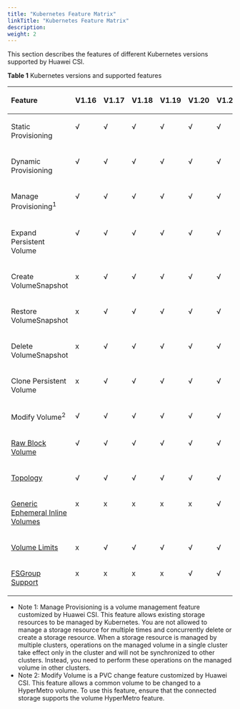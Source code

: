 ```yaml
---
title: "Kubernetes Feature Matrix"
linkTitle: "Kubernetes Feature Matrix"
description: 
weight: 2
---
```


This section describes the features of different Kubernetes versions supported by Huawei CSI.

**Table  1**  Kubernetes versions and supported features

<a name="table134589135522"></a>
<table><thead align="left"><tr id="row1945901325213"><th class="cellrowborder" valign="top" width="29.994001199760046%" id="mcps1.2.8.1.1"><p id="p83781092567"><a name="p83781092567"></a><a name="p83781092567"></a>Feature</p>
</th>
<th class="cellrowborder" valign="top" width="11.667666466706658%" id="mcps1.2.8.1.2"><p id="p17588166145911"><a name="p17588166145911"></a><a name="p17588166145911"></a>V1.16</p>
</th>
<th class="cellrowborder" valign="top" width="11.667666466706658%" id="mcps1.2.8.1.3"><p id="p137085201169"><a name="p137085201169"></a><a name="p137085201169"></a>V1.17</p>
</th>
<th class="cellrowborder" valign="top" width="11.667666466706658%" id="mcps1.2.8.1.4"><p id="p618613574544"><a name="p618613574544"></a><a name="p618613574544"></a>V1.18</p>
</th>
<th class="cellrowborder" valign="top" width="11.667666466706658%" id="mcps1.2.8.1.5"><p id="p7693534134910"><a name="p7693534134910"></a><a name="p7693534134910"></a>V1.19</p>
</th>
<th class="cellrowborder" valign="top" width="11.667666466706658%" id="mcps1.2.8.1.6"><p id="p285993816495"><a name="p285993816495"></a><a name="p285993816495"></a>V1.20</p>
</th>
<th class="cellrowborder" valign="top" width="11.667666466706658%" id="mcps1.2.8.1.7"><p id="p5246429194918"><a name="p5246429194918"></a><a name="p5246429194918"></a>V1.21+</p>
</th>
</tr>
</thead>
<tbody><tr id="row7414194911250"><td class="cellrowborder" valign="top" width="29.994001199760046%" headers="mcps1.2.8.1.1 "><p id="p20414124916251"><a name="p20414124916251"></a><a name="p20414124916251"></a>Static Provisioning</p>
</td>
<td class="cellrowborder" valign="top" width="11.667666466706658%" headers="mcps1.2.8.1.2 "><p id="p1632311263591"><a name="p1632311263591"></a><a name="p1632311263591"></a>√</p>
</td>
<td class="cellrowborder" valign="top" width="11.667666466706658%" headers="mcps1.2.8.1.3 "><p id="p041424952517"><a name="p041424952517"></a><a name="p041424952517"></a>√</p>
</td>
<td class="cellrowborder" valign="top" width="11.667666466706658%" headers="mcps1.2.8.1.4 "><p id="p11414549132514"><a name="p11414549132514"></a><a name="p11414549132514"></a>√</p>
</td>
<td class="cellrowborder" valign="top" width="11.667666466706658%" headers="mcps1.2.8.1.5 "><p id="p19812181155116"><a name="p19812181155116"></a><a name="p19812181155116"></a>√</p>
</td>
<td class="cellrowborder" valign="top" width="11.667666466706658%" headers="mcps1.2.8.1.6 "><p id="p148125114514"><a name="p148125114514"></a><a name="p148125114514"></a>√</p>
</td>
<td class="cellrowborder" valign="top" width="11.667666466706658%" headers="mcps1.2.8.1.7 "><p id="p3812121125113"><a name="p3812121125113"></a><a name="p3812121125113"></a>√</p>
</td>
</tr>
<tr id="row530585202516"><td class="cellrowborder" valign="top" width="29.994001199760046%" headers="mcps1.2.8.1.1 "><p id="p10305205212257"><a name="p10305205212257"></a><a name="p10305205212257"></a>Dynamic Provisioning</p>
</td>
<td class="cellrowborder" valign="top" width="11.667666466706658%" headers="mcps1.2.8.1.2 "><p id="p2323202605919"><a name="p2323202605919"></a><a name="p2323202605919"></a>√</p>
</td>
<td class="cellrowborder" valign="top" width="11.667666466706658%" headers="mcps1.2.8.1.3 "><p id="p2305205252513"><a name="p2305205252513"></a><a name="p2305205252513"></a>√</p>
</td>
<td class="cellrowborder" valign="top" width="11.667666466706658%" headers="mcps1.2.8.1.4 "><p id="p63055525250"><a name="p63055525250"></a><a name="p63055525250"></a>√</p>
</td>
<td class="cellrowborder" valign="top" width="11.667666466706658%" headers="mcps1.2.8.1.5 "><p id="p11306175117"><a name="p11306175117"></a><a name="p11306175117"></a>√</p>
</td>
<td class="cellrowborder" valign="top" width="11.667666466706658%" headers="mcps1.2.8.1.6 "><p id="p413018155110"><a name="p413018155110"></a><a name="p413018155110"></a>√</p>
</td>
<td class="cellrowborder" valign="top" width="11.667666466706658%" headers="mcps1.2.8.1.7 "><p id="p813081175110"><a name="p813081175110"></a><a name="p813081175110"></a>√</p>
</td>
</tr>
<tr id="row1416733918318"><td class="cellrowborder" valign="top" width="29.994001199760046%" headers="mcps1.2.8.1.1 "><p id="p12167183910315"><a name="p12167183910315"></a><a name="p12167183910315"></a>Manage Provisioning<sup id="sup6278163510162"><a name="sup6278163510162"></a><a name="sup6278163510162"></a>1</sup></p>
</td>
<td class="cellrowborder" valign="top" width="11.667666466706658%" headers="mcps1.2.8.1.2 "><p id="p3323162675915"><a name="p3323162675915"></a><a name="p3323162675915"></a>√</p>
</td>
<td class="cellrowborder" valign="top" width="11.667666466706658%" headers="mcps1.2.8.1.3 "><p id="p115151792612"><a name="p115151792612"></a><a name="p115151792612"></a>√</p>
</td>
<td class="cellrowborder" valign="top" width="11.667666466706658%" headers="mcps1.2.8.1.4 "><p id="p915919515317"><a name="p915919515317"></a><a name="p915919515317"></a>√</p>
</td>
<td class="cellrowborder" valign="top" width="11.667666466706658%" headers="mcps1.2.8.1.5 "><p id="p61591751193118"><a name="p61591751193118"></a><a name="p61591751193118"></a>√</p>
</td>
<td class="cellrowborder" valign="top" width="11.667666466706658%" headers="mcps1.2.8.1.6 "><p id="p01591051103110"><a name="p01591051103110"></a><a name="p01591051103110"></a>√</p>
</td>
<td class="cellrowborder" valign="top" width="11.667666466706658%" headers="mcps1.2.8.1.7 "><p id="p5159175110315"><a name="p5159175110315"></a><a name="p5159175110315"></a>√</p>
</td>
</tr>
<tr id="row71451715261"><td class="cellrowborder" valign="top" width="29.994001199760046%" headers="mcps1.2.8.1.1 "><p id="p131411762619"><a name="p131411762619"></a><a name="p131411762619"></a>Expand Persistent Volume</p>
</td>
<td class="cellrowborder" valign="top" width="11.667666466706658%" headers="mcps1.2.8.1.2 "><p id="p1323172665913"><a name="p1323172665913"></a><a name="p1323172665913"></a>√</p>
</td>
<td class="cellrowborder" valign="top" width="11.667666466706658%" headers="mcps1.2.8.1.3 "><p id="p766711282268"><a name="p766711282268"></a><a name="p766711282268"></a>√</p>
</td>
<td class="cellrowborder" valign="top" width="11.667666466706658%" headers="mcps1.2.8.1.4 "><p id="p6151617102617"><a name="p6151617102617"></a><a name="p6151617102617"></a>√</p>
</td>
<td class="cellrowborder" valign="top" width="11.667666466706658%" headers="mcps1.2.8.1.5 "><p id="p26051001518"><a name="p26051001518"></a><a name="p26051001518"></a>√</p>
</td>
<td class="cellrowborder" valign="top" width="11.667666466706658%" headers="mcps1.2.8.1.6 "><p id="p136056010510"><a name="p136056010510"></a><a name="p136056010510"></a>√</p>
</td>
<td class="cellrowborder" valign="top" width="11.667666466706658%" headers="mcps1.2.8.1.7 "><p id="p36051504515"><a name="p36051504515"></a><a name="p36051504515"></a>√</p>
</td>
</tr>
<tr id="row26676286268"><td class="cellrowborder" valign="top" width="29.994001199760046%" headers="mcps1.2.8.1.1 "><p id="p15996539154513"><a name="p15996539154513"></a><a name="p15996539154513"></a>Create VolumeSnapshot</p>
</td>
<td class="cellrowborder" valign="top" width="11.667666466706658%" headers="mcps1.2.8.1.2 "><p id="p109151131185916"><a name="p109151131185916"></a><a name="p109151131185916"></a>x</p>
</td>
<td class="cellrowborder" valign="top" width="11.667666466706658%" headers="mcps1.2.8.1.3 "><p id="p07851530152611"><a name="p07851530152611"></a><a name="p07851530152611"></a>√</p>
</td>
<td class="cellrowborder" valign="top" width="11.667666466706658%" headers="mcps1.2.8.1.4 "><p id="p16667828132617"><a name="p16667828132617"></a><a name="p16667828132617"></a>√</p>
</td>
<td class="cellrowborder" valign="top" width="11.667666466706658%" headers="mcps1.2.8.1.5 "><p id="p951180155112"><a name="p951180155112"></a><a name="p951180155112"></a>√</p>
</td>
<td class="cellrowborder" valign="top" width="11.667666466706658%" headers="mcps1.2.8.1.6 "><p id="p165118017510"><a name="p165118017510"></a><a name="p165118017510"></a>√</p>
</td>
<td class="cellrowborder" valign="top" width="11.667666466706658%" headers="mcps1.2.8.1.7 "><p id="p16519016511"><a name="p16519016511"></a><a name="p16519016511"></a>√</p>
</td>
</tr>
<tr id="row1278563072619"><td class="cellrowborder" valign="top" width="29.994001199760046%" headers="mcps1.2.8.1.1 "><p id="p2785173042617"><a name="p2785173042617"></a><a name="p2785173042617"></a>Restore VolumeSnapshot</p>
</td>
<td class="cellrowborder" valign="top" width="11.667666466706658%" headers="mcps1.2.8.1.2 "><p id="p391413155913"><a name="p391413155913"></a><a name="p391413155913"></a>x</p>
</td>
<td class="cellrowborder" valign="top" width="11.667666466706658%" headers="mcps1.2.8.1.3 "><p id="p1717142220272"><a name="p1717142220272"></a><a name="p1717142220272"></a>√</p>
</td>
<td class="cellrowborder" valign="top" width="11.667666466706658%" headers="mcps1.2.8.1.4 "><p id="p278519304263"><a name="p278519304263"></a><a name="p278519304263"></a>√</p>
</td>
<td class="cellrowborder" valign="top" width="11.667666466706658%" headers="mcps1.2.8.1.5 "><p id="p74601959145020"><a name="p74601959145020"></a><a name="p74601959145020"></a>√</p>
</td>
<td class="cellrowborder" valign="top" width="11.667666466706658%" headers="mcps1.2.8.1.6 "><p id="p14460105995015"><a name="p14460105995015"></a><a name="p14460105995015"></a>√</p>
</td>
<td class="cellrowborder" valign="top" width="11.667666466706658%" headers="mcps1.2.8.1.7 "><p id="p184607593500"><a name="p184607593500"></a><a name="p184607593500"></a>√</p>
</td>
</tr>
<tr id="row51715221276"><td class="cellrowborder" valign="top" width="29.994001199760046%" headers="mcps1.2.8.1.1 "><p id="p181714222276"><a name="p181714222276"></a><a name="p181714222276"></a>Delete VolumeSnapshot</p>
</td>
<td class="cellrowborder" valign="top" width="11.667666466706658%" headers="mcps1.2.8.1.2 "><p id="p29141931105916"><a name="p29141931105916"></a><a name="p29141931105916"></a>x</p>
</td>
<td class="cellrowborder" valign="top" width="11.667666466706658%" headers="mcps1.2.8.1.3 "><p id="p7798172362711"><a name="p7798172362711"></a><a name="p7798172362711"></a>√</p>
</td>
<td class="cellrowborder" valign="top" width="11.667666466706658%" headers="mcps1.2.8.1.4 "><p id="p8171622142713"><a name="p8171622142713"></a><a name="p8171622142713"></a>√</p>
</td>
<td class="cellrowborder" valign="top" width="11.667666466706658%" headers="mcps1.2.8.1.5 "><p id="p128435589506"><a name="p128435589506"></a><a name="p128435589506"></a>√</p>
</td>
<td class="cellrowborder" valign="top" width="11.667666466706658%" headers="mcps1.2.8.1.6 "><p id="p15843165815018"><a name="p15843165815018"></a><a name="p15843165815018"></a>√</p>
</td>
<td class="cellrowborder" valign="top" width="11.667666466706658%" headers="mcps1.2.8.1.7 "><p id="p58431587503"><a name="p58431587503"></a><a name="p58431587503"></a>√</p>
</td>
</tr>
<tr id="row16798323162714"><td class="cellrowborder" valign="top" width="29.994001199760046%" headers="mcps1.2.8.1.1 "><p id="p979818232273"><a name="p979818232273"></a><a name="p979818232273"></a>Clone Persistent Volume</p>
</td>
<td class="cellrowborder" valign="top" width="11.667666466706658%" headers="mcps1.2.8.1.2 "><p id="p5914731125917"><a name="p5914731125917"></a><a name="p5914731125917"></a>x</p>
</td>
<td class="cellrowborder" valign="top" width="11.667666466706658%" headers="mcps1.2.8.1.3 "><p id="p1953193812814"><a name="p1953193812814"></a><a name="p1953193812814"></a>√</p>
</td>
<td class="cellrowborder" valign="top" width="11.667666466706658%" headers="mcps1.2.8.1.4 "><p id="p12798162302711"><a name="p12798162302711"></a><a name="p12798162302711"></a>√</p>
</td>
<td class="cellrowborder" valign="top" width="11.667666466706658%" headers="mcps1.2.8.1.5 "><p id="p1115535825018"><a name="p1115535825018"></a><a name="p1115535825018"></a>√</p>
</td>
<td class="cellrowborder" valign="top" width="11.667666466706658%" headers="mcps1.2.8.1.6 "><p id="p1715585819502"><a name="p1715585819502"></a><a name="p1715585819502"></a>√</p>
</td>
<td class="cellrowborder" valign="top" width="11.667666466706658%" headers="mcps1.2.8.1.7 "><p id="p161554584501"><a name="p161554584501"></a><a name="p161554584501"></a>√</p>
</td>
</tr>
<tr id="row184929161095"><td class="cellrowborder" valign="top" width="29.994001199760046%" headers="mcps1.2.8.1.1 "><p id="p74931916095"><a name="p74931916095"></a><a name="p74931916095"></a>Modify Volume<sup id="sup8775184813915"><a name="sup8775184813915"></a><a name="sup8775184813915"></a>2</sup></p>
</td>
<td class="cellrowborder" valign="top" width="11.667666466706658%" headers="mcps1.2.8.1.2 "><p id="p349319165912"><a name="p349319165912"></a><a name="p349319165912"></a>√</p>
</td>
<td class="cellrowborder" valign="top" width="11.667666466706658%" headers="mcps1.2.8.1.3 "><p id="p149301619912"><a name="p149301619912"></a><a name="p149301619912"></a>√</p>
</td>
<td class="cellrowborder" valign="top" width="11.667666466706658%" headers="mcps1.2.8.1.4 "><p id="p104932164911"><a name="p104932164911"></a><a name="p104932164911"></a>√</p>
</td>
<td class="cellrowborder" valign="top" width="11.667666466706658%" headers="mcps1.2.8.1.5 "><p id="p549310166915"><a name="p549310166915"></a><a name="p549310166915"></a>√</p>
</td>
<td class="cellrowborder" valign="top" width="11.667666466706658%" headers="mcps1.2.8.1.6 "><p id="p1493191617913"><a name="p1493191617913"></a><a name="p1493191617913"></a>√</p>
</td>
<td class="cellrowborder" valign="top" width="11.667666466706658%" headers="mcps1.2.8.1.7 "><p id="p10493131611915"><a name="p10493131611915"></a><a name="p10493131611915"></a>√</p>
</td>
</tr>
<tr id="row115311038172815"><td class="cellrowborder" valign="top" width="29.994001199760046%" headers="mcps1.2.8.1.1 "><p id="p75311238132819"><a name="p75311238132819"></a><a name="p75311238132819"></a><a href="https://kubernetes-csi.github.io/docs/raw-block.html" target="_blank" rel="noopener noreferrer">Raw Block Volume</a></p>
</td>
<td class="cellrowborder" valign="top" width="11.667666466706658%" headers="mcps1.2.8.1.2 "><p id="p17323182695919"><a name="p17323182695919"></a><a name="p17323182695919"></a>√</p>
</td>
<td class="cellrowborder" valign="top" width="11.667666466706658%" headers="mcps1.2.8.1.3 "><p id="p18749336204711"><a name="p18749336204711"></a><a name="p18749336204711"></a>√</p>
</td>
<td class="cellrowborder" valign="top" width="11.667666466706658%" headers="mcps1.2.8.1.4 "><p id="p95311938182811"><a name="p95311938182811"></a><a name="p95311938182811"></a>√</p>
</td>
<td class="cellrowborder" valign="top" width="11.667666466706658%" headers="mcps1.2.8.1.5 "><p id="p10693133484917"><a name="p10693133484917"></a><a name="p10693133484917"></a>√</p>
</td>
<td class="cellrowborder" valign="top" width="11.667666466706658%" headers="mcps1.2.8.1.6 "><p id="p17859153804913"><a name="p17859153804913"></a><a name="p17859153804913"></a>√</p>
</td>
<td class="cellrowborder" valign="top" width="11.667666466706658%" headers="mcps1.2.8.1.7 "><p id="p182471929184915"><a name="p182471929184915"></a><a name="p182471929184915"></a>√</p>
</td>
</tr>
<tr id="row151111106290"><td class="cellrowborder" valign="top" width="29.994001199760046%" headers="mcps1.2.8.1.1 "><p id="p21111010132910"><a name="p21111010132910"></a><a name="p21111010132910"></a><a href="https://kubernetes-csi.github.io/docs/topology.html" target="_blank" rel="noopener noreferrer">Topology</a></p>
</td>
<td class="cellrowborder" valign="top" width="11.667666466706658%" headers="mcps1.2.8.1.2 "><p id="p153235267592"><a name="p153235267592"></a><a name="p153235267592"></a>√</p>
</td>
<td class="cellrowborder" valign="top" width="11.667666466706658%" headers="mcps1.2.8.1.3 "><p id="p1174144210582"><a name="p1174144210582"></a><a name="p1174144210582"></a>√</p>
</td>
<td class="cellrowborder" valign="top" width="11.667666466706658%" headers="mcps1.2.8.1.4 "><p id="p1174953611474"><a name="p1174953611474"></a><a name="p1174953611474"></a>√</p>
</td>
<td class="cellrowborder" valign="top" width="11.667666466706658%" headers="mcps1.2.8.1.5 "><p id="p13012029135820"><a name="p13012029135820"></a><a name="p13012029135820"></a>√</p>
</td>
<td class="cellrowborder" valign="top" width="11.667666466706658%" headers="mcps1.2.8.1.6 "><p id="p1330192916588"><a name="p1330192916588"></a><a name="p1330192916588"></a>√</p>
</td>
<td class="cellrowborder" valign="top" width="11.667666466706658%" headers="mcps1.2.8.1.7 "><p id="p203011229185818"><a name="p203011229185818"></a><a name="p203011229185818"></a>√</p>
</td>
</tr>
<tr id="row1953774110581"><td class="cellrowborder" valign="top" width="29.994001199760046%" headers="mcps1.2.8.1.1 "><p id="p1874104210582"><a name="p1874104210582"></a><a name="p1874104210582"></a><a href="https://kubernetes-csi.github.io/docs/ephemeral-local-volumes.html" target="_blank" rel="noopener noreferrer">Generic Ephemeral Inline Volumes</a></p>
</td>
<td class="cellrowborder" valign="top" width="11.667666466706658%" headers="mcps1.2.8.1.2 "><p id="p10323026135913"><a name="p10323026135913"></a><a name="p10323026135913"></a>x</p>
</td>
<td class="cellrowborder" valign="top" width="11.667666466706658%" headers="mcps1.2.8.1.3 "><p id="p177085203613"><a name="p177085203613"></a><a name="p177085203613"></a>x</p>
</td>
<td class="cellrowborder" valign="top" width="11.667666466706658%" headers="mcps1.2.8.1.4 "><p id="p174119421582"><a name="p174119421582"></a><a name="p174119421582"></a>x</p>
</td>
<td class="cellrowborder" valign="top" width="11.667666466706658%" headers="mcps1.2.8.1.5 "><p id="p177416427580"><a name="p177416427580"></a><a name="p177416427580"></a>x</p>
</td>
<td class="cellrowborder" valign="top" width="11.667666466706658%" headers="mcps1.2.8.1.6 "><p id="p6741242145810"><a name="p6741242145810"></a><a name="p6741242145810"></a>x</p>
</td>
<td class="cellrowborder" valign="top" width="11.667666466706658%" headers="mcps1.2.8.1.7 "><p id="p1774164213588"><a name="p1774164213588"></a><a name="p1774164213588"></a>√</p>
</td>
</tr>
<tr id="row9212198995"><td class="cellrowborder" valign="top" width="29.994001199760046%" headers="mcps1.2.8.1.1 "><p id="p0213168493"><a name="p0213168493"></a><a name="p0213168493"></a><a href="https://kubernetes-csi.github.io/docs/volume-limits.html#volume-limits" target="_blank" rel="noopener noreferrer">Volume Limits</a></p>
</td>
<td class="cellrowborder" valign="top" width="11.667666466706658%" headers="mcps1.2.8.1.2 "><p id="p22131788920"><a name="p22131788920"></a><a name="p22131788920"></a>x</p>
</td>
<td class="cellrowborder" valign="top" width="11.667666466706658%" headers="mcps1.2.8.1.3 "><p id="p1375317112109"><a name="p1375317112109"></a><a name="p1375317112109"></a>√</p>
</td>
<td class="cellrowborder" valign="top" width="11.667666466706658%" headers="mcps1.2.8.1.4 "><p id="p1375312191014"><a name="p1375312191014"></a><a name="p1375312191014"></a>√</p>
</td>
<td class="cellrowborder" valign="top" width="11.667666466706658%" headers="mcps1.2.8.1.5 "><p id="p157531191015"><a name="p157531191015"></a><a name="p157531191015"></a>√</p>
</td>
<td class="cellrowborder" valign="top" width="11.667666466706658%" headers="mcps1.2.8.1.6 "><p id="p67530117104"><a name="p67530117104"></a><a name="p67530117104"></a>√</p>
</td>
<td class="cellrowborder" valign="top" width="11.667666466706658%" headers="mcps1.2.8.1.7 "><p id="p7753111161013"><a name="p7753111161013"></a><a name="p7753111161013"></a>√</p>
</td>
</tr>
<tr id="row121049413108"><td class="cellrowborder" valign="top" width="29.994001199760046%" headers="mcps1.2.8.1.1 "><p id="p1610414418106"><a name="p1610414418106"></a><a name="p1610414418106"></a><a href="https://kubernetes-csi.github.io/docs/support-fsgroup.html" target="_blank" rel="noopener noreferrer">FSGroup Support</a></p>
</td>
<td class="cellrowborder" valign="top" width="11.667666466706658%" headers="mcps1.2.8.1.2 "><p id="p13104134121010"><a name="p13104134121010"></a><a name="p13104134121010"></a>x</p>
</td>
<td class="cellrowborder" valign="top" width="11.667666466706658%" headers="mcps1.2.8.1.3 "><p id="p31051041151017"><a name="p31051041151017"></a><a name="p31051041151017"></a>x</p>
</td>
<td class="cellrowborder" valign="top" width="11.667666466706658%" headers="mcps1.2.8.1.4 "><p id="p17105174101017"><a name="p17105174101017"></a><a name="p17105174101017"></a>x</p>
</td>
<td class="cellrowborder" valign="top" width="11.667666466706658%" headers="mcps1.2.8.1.5 "><p id="p1610554110101"><a name="p1610554110101"></a><a name="p1610554110101"></a>x</p>
</td>
<td class="cellrowborder" valign="top" width="11.667666466706658%" headers="mcps1.2.8.1.6 "><p id="p32363315235"><a name="p32363315235"></a><a name="p32363315235"></a>√</p>
</td>
<td class="cellrowborder" valign="top" width="11.667666466706658%" headers="mcps1.2.8.1.7 "><p id="p6164194172310"><a name="p6164194172310"></a><a name="p6164194172310"></a>√</p>
</td>
</tr>
</tbody>
</table>

-   Note 1: Manage Provisioning is a volume management feature customized by Huawei CSI. This feature allows existing storage resources to be managed by Kubernetes. You are not allowed to manage a storage resource for multiple times and concurrently delete or create a storage resource. When a storage resource is managed by multiple clusters, operations on the managed volume in a single cluster take effect only in the cluster and will not be synchronized to other clusters. Instead, you need to perform these operations on the managed volume in other clusters.
-   Note 2: Modify Volume is a PVC change feature customized by Huawei CSI. This feature allows a common volume to be changed to a HyperMetro volume. To use this feature, ensure that the connected storage supports the volume HyperMetro feature.

